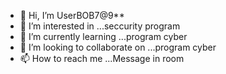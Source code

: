 - 👋 Hi, I’m UserBOB7@9**
- 👀 I’m interested in ...seccurity program
- 🌱 I’m currently learning ...program cyber
- 💞️ I’m looking to collaborate on ...program cyber
- 📫 How to reach me ...Message in room

<!---
DomainTAG/DomainTAG is a ✨ special ✨ repository because its `README.md` (this file) appears on your GitHub profile.
You can click the Preview link to take a look at your changes.
--->
